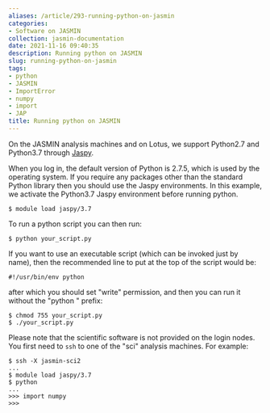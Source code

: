 ```yaml
---
aliases: /article/293-running-python-on-jasmin
categories:
- Software on JASMIN
collection: jasmin-documentation
date: 2021-11-16 09:40:35
description: Running python on JASMIN
slug: running-python-on-jasmin
tags:
- python
- JASMIN
- ImportError
- numpy
- import
- JAP
title: Running python on JASMIN
---
```


On the JASMIN analysis machines and on Lotus, we support Python2.7 and
Python3.7 through [Jaspy](jaspy-envs).

When you log in, the default version of Python is 2.7.5, which is used by the
operating system. If you require any packages other than the standard Python
library then you should use the Jaspy environments. In this example, we
activate the Python3.7 Jaspy environment before running python.

    
    
    $ module load jaspy/3.7
    

To run a python script you can then run:

    
    
    $ python your_script.py
    

If you want to use an executable script (which can be invoked just by name),
then the recommended line to put at the top of the script would be:

    
    
    #!/usr/bin/env python
    

after which you should set "write" permission, and then you can run it without
the "python " prefix:

    
    
    $ chmod 755 your_script.py
    $ ./your_script.py
    

Please note that the scientific software is not provided on the login nodes.
You first need to `ssh` to one of the "sci" analysis machines. For example:

    
    
    $ ssh -X jasmin-sci2
    ...
    $ module load jaspy/3.7
    $ python
    ...
    >>> import numpy
    >>>
    


